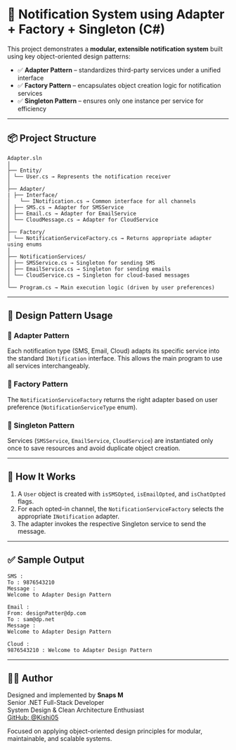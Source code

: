 ﻿# 🔔 Notification System using Adapter + Factory + Singleton (C#)

This project demonstrates a **modular, extensible notification system** built using key object-oriented design patterns:

- ✅ **Adapter Pattern** – standardizes third-party services under a unified interface
- ✅ **Factory Pattern** – encapsulates object creation logic for notification services
- ✅ **Singleton Pattern** – ensures only one instance per service for efficiency

---

## 📦 Project Structure

```
Adapter.sln
│
├── Entity/
│ └── User.cs → Represents the notification receiver
│
├── Adapter/
| ├── Interface/
│	└── INotification.cs → Common interface for all channels
│ ├── SMS.cs → Adapter for SMSService
│ ├── Email.cs → Adapter for EmailService
│ └── CloudMessage.cs → Adapter for CloudService
│
├── Factory/
│ └── NotificationServiceFactory.cs → Returns appropriate adapter using enums
│
├── NotificationServices/
│ ├── SMSService.cs → Singleton for sending SMS
│ ├── EmailService.cs → Singleton for sending emails
│ └── CloudService.cs → Singleton for cloud-based messages
│
└── Program.cs → Main execution logic (driven by user preferences)
```


---

## 🧠 Design Pattern Usage

### 🔹 Adapter Pattern
Each notification type (SMS, Email, Cloud) adapts its specific service into the standard `INotification` interface. This allows the main program to use all services interchangeably.

### 🔹 Factory Pattern
The `NotificationServiceFactory` returns the right adapter based on user preference (`NotificationServiceType` enum).

### 🔹 Singleton Pattern
Services (`SMSService`, `EmailService`, `CloudService`) are instantiated only once to save resources and avoid duplicate object creation.

---

## 🧪 How It Works

1. A `User` object is created with `isSMSOpted`, `isEmailOpted`, and `isChatOpted` flags.
2. For each opted-in channel, the `NotificationServiceFactory` selects the appropriate `INotification` adapter.
3. The adapter invokes the respective Singleton service to send the message.

---

## ✅ Sample Output

```
SMS :
To : 9876543210
Message :
Welcome to Adapter Design Pattern

Email :
From: designPatter@dp.com
To : sam@dp.net
Message :
Welcome to Adapter Design Pattern

Cloud :
9876543210 : Welcome to Adapter Design Pattern
```

---

## 👨‍💻 Author

Designed and implemented by **Snaps M**  
Senior .NET Full-Stack Developer  
System Design & Clean Architecture Enthusiast  
[GitHub: @Kishi05](https://github.com/Kishi05)

Focused on applying object-oriented design principles for modular, maintainable, and scalable systems.
